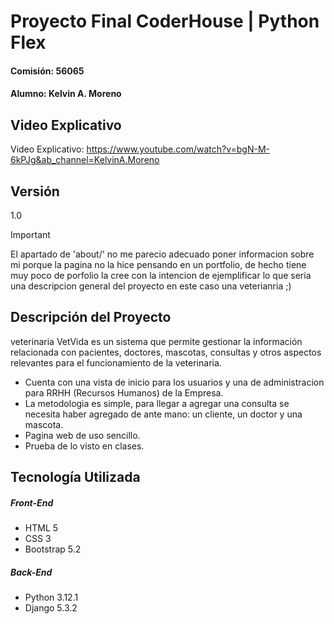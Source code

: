# Proyecto Final CoderHouse | Python Flex
#### Comisión: 56065 
#### Alumno: Kelvin A. Moreno
      
## Video Explicativo
Video Explicativo: https://www.youtube.com/watch?v=bgN-M-6kPJg&ab_channel=KelvinA.Moreno

## Versión
1.0

> [!IMPORTANT]
> El apartado de 'about/' no me parecio adecuado poner informacion sobre mi porque la pagina no la hice pensando en un portfolio, de hecho tiene muy poco de porfolio la cree con la intencion de ejemplificar lo que seria una descripcion general del proyecto en este caso una veterianria ;)

## Descripción del Proyecto
veterinaria VetVida es un sistema que permite gestionar la información relacionada con pacientes, doctores, mascotas, consultas y otros aspectos relevantes para el funcionamiento de la veterinaria. 

- Cuenta con una vista de inicio para los usuarios y una de administracion para RRHH (Recursos Humanos) de la Empresa.
- La metodologia es simple, para llegar a agregar una consulta se necesita haber agregado de ante mano:
   un cliente, un doctor y una mascota.
- Pagina web de uso sencillo.
- Prueba de lo visto en clases.

## Tecnología Utilizada

##### Front-End
- HTML 5
- CSS 3
- Bootstrap 5.2

##### Back-End
- Python 3.12.1
- Django 5.3.2
